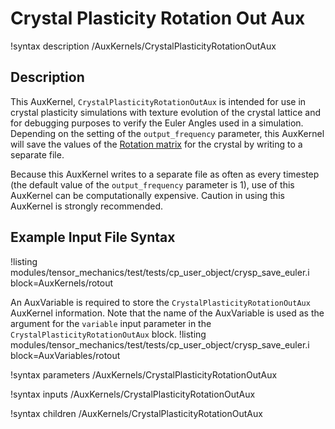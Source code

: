 # Crystal Plasticity Rotation Out Aux

!syntax description /AuxKernels/CrystalPlasticityRotationOutAux

## Description

This AuxKernel, `CrystalPlasticityRotationOutAux` is intended for use in crystal plasticity simulations with texture evolution of the crystal lattice and for debugging purposes to verify the Euler Angles used in a simulation.
Depending on the setting of the `output_frequency` parameter, this AuxKernel will save the values of the [Rotation matrix](http://mathworld.wolfram.com/EulerAngles.html) for the crystal by writing to a separate file.

Because this AuxKernel writes to a separate file as often as every timestep (the default value of the `output_frequency` parameter is 1), use of this AuxKernel can be computationally expensive.
Caution in using this AuxKernel is strongly recommended.

## Example Input File Syntax

!listing modules/tensor_mechanics/test/tests/cp_user_object/crysp_save_euler.i block=AuxKernels/rotout

An AuxVariable is required to store the `CrystalPlasticityRotationOutAux` AuxKernel information. Note that the name of the AuxVariable is used as the argument for the `variable` input parameter in the `CrystalPlasticityRotationOutAux` block.
!listing modules/tensor_mechanics/test/tests/cp_user_object/crysp_save_euler.i block=AuxVariables/rotout

!syntax parameters /AuxKernels/CrystalPlasticityRotationOutAux

!syntax inputs /AuxKernels/CrystalPlasticityRotationOutAux

!syntax children /AuxKernels/CrystalPlasticityRotationOutAux
